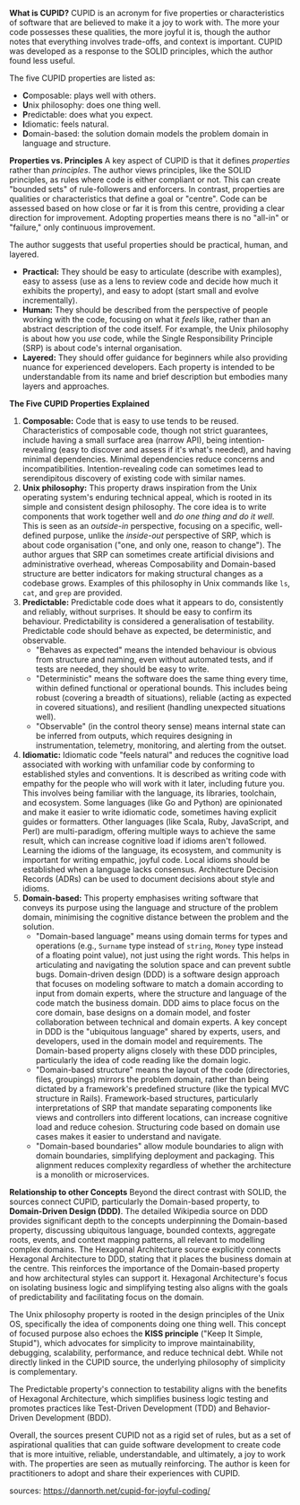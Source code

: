 **What is CUPID?**
CUPID is an acronym for five properties or characteristics of software that are believed to make it a joy to work with. The more your code possesses these qualities, the more joyful it is, though the author notes that everything involves trade-offs, and context is important. CUPID was developed as a response to the SOLID principles, which the author found less useful.

The five CUPID properties are listed as:

- **C**omposable: plays well with others.
- **U**nix philosophy: does one thing well.
- **P**redictable: does what you expect.
- **I**diomatic: feels natural.
- **D**omain-based: the solution domain models the problem domain in language and structure.

**Properties vs. Principles**
A key aspect of CUPID is that it defines _properties_ rather than _principles_. The author views principles, like the SOLID principles, as rules where code is either compliant or not. This can create "bounded sets" of rule-followers and enforcers. In contrast, properties are qualities or characteristics that define a goal or "centre". Code can be assessed based on how close or far it is from this centre, providing a clear direction for improvement. Adopting properties means there is no "all-in" or "failure," only continuous improvement.

The author suggests that useful properties should be practical, human, and layered.

- **Practical:** They should be easy to articulate (describe with examples), easy to assess (use as a lens to review code and decide how much it exhibits the property), and easy to adopt (start small and evolve incrementally).
- **Human:** They should be described from the perspective of people working with the code, focusing on what it _feels_ like, rather than an abstract description of the code itself. For example, the Unix philosophy is about how you _use_ code, while the Single Responsibility Principle (SRP) is about code's internal organisation.
- **Layered:** They should offer guidance for beginners while also providing nuance for experienced developers. Each property is intended to be understandable from its name and brief description but embodies many layers and approaches.

**The Five CUPID Properties Explained**

1.  **Composable:** Code that is easy to use tends to be reused. Characteristics of composable code, though not strict guarantees, include having a small surface area (narrow API), being intention-revealing (easy to discover and assess if it's what's needed), and having minimal dependencies. Minimal dependencies reduce concerns and incompatibilities. Intention-revealing code can sometimes lead to serendipitous discovery of existing code with similar names.
2.  **Unix philosophy:** This property draws inspiration from the Unix operating system's enduring technical appeal, which is rooted in its simple and consistent design philosophy. The core idea is to write components that work together well and _do one thing and do it well_. This is seen as an _outside-in_ perspective, focusing on a specific, well-defined purpose, unlike the _inside-out_ perspective of SRP, which is about code organisation ("one, and only one, reason to change"). The author argues that SRP can sometimes create artificial divisions and administrative overhead, whereas Composability and Domain-based structure are better indicators for making structural changes as a codebase grows. Examples of this philosophy in Unix commands like `ls`, `cat`, and `grep` are provided.
3.  **Predictable:** Predictable code does what it appears to do, consistently and reliably, without surprises. It should be easy to confirm its behaviour. Predictability is considered a generalisation of testability. Predictable code should behave as expected, be deterministic, and observable.
    - "Behaves as expected" means the intended behaviour is obvious from structure and naming, even without automated tests, and if tests are needed, they should be easy to write.
    - "Deterministic" means the software does the same thing every time, within defined functional or operational bounds. This includes being robust (covering a breadth of situations), reliable (acting as expected in covered situations), and resilient (handling unexpected situations well).
    - "Observable" (in the control theory sense) means internal state can be inferred from outputs, which requires designing in instrumentation, telemetry, monitoring, and alerting from the outset.
4.  **Idiomatic:** Idiomatic code "feels natural" and reduces the cognitive load associated with working with unfamiliar code by conforming to established styles and conventions. It is described as writing code with empathy for the people who will work with it later, including future you. This involves being familiar with the language, its libraries, toolchain, and ecosystem. Some languages (like Go and Python) are opinionated and make it easier to write idiomatic code, sometimes having explicit guides or formatters. Other languages (like Scala, Ruby, JavaScript, and Perl) are multi-paradigm, offering multiple ways to achieve the same result, which can increase cognitive load if idioms aren't followed. Learning the idioms of the language, its ecosystem, and community is important for writing empathic, joyful code. Local idioms should be established when a language lacks consensus. Architecture Decision Records (ADRs) can be used to document decisions about style and idioms.
5.  **Domain-based:** This property emphasises writing software that conveys its purpose using the language and structure of the problem domain, minimising the cognitive distance between the problem and the solution.
    - "Domain-based language" means using domain terms for types and operations (e.g., `Surname` type instead of `string`, `Money` type instead of a floating point value), not just using the right words. This helps in articulating and navigating the solution space and can prevent subtle bugs. Domain-driven design (DDD) is a software design approach that focuses on modeling software to match a domain according to input from domain experts, where the structure and language of the code match the business domain. DDD aims to place focus on the core domain, base designs on a domain model, and foster collaboration between technical and domain experts. A key concept in DDD is the "ubiquitous language" shared by experts, users, and developers, used in the domain model and requirements. The Domain-based property aligns closely with these DDD principles, particularly the idea of code reading like the domain logic.
    - "Domain-based structure" means the layout of the code (directories, files, groupings) mirrors the problem domain, rather than being dictated by a framework's predefined structure (like the typical MVC structure in Rails). Framework-based structures, particularly interpretations of SRP that mandate separating components like views and controllers into different locations, can increase cognitive load and reduce cohesion. Structuring code based on domain use cases makes it easier to understand and navigate.
    - "Domain-based boundaries" allow module boundaries to align with domain boundaries, simplifying deployment and packaging. This alignment reduces complexity regardless of whether the architecture is a monolith or microservices.

**Relationship to other Concepts**
Beyond the direct contrast with SOLID, the sources connect CUPID, particularly the Domain-based property, to **Domain-Driven Design (DDD)**. The detailed Wikipedia source on DDD provides significant depth to the concepts underpinning the Domain-based property, discussing ubiquitous language, bounded contexts, aggregate roots, events, and context mapping patterns, all relevant to modelling complex domains. The Hexagonal Architecture source explicitly connects Hexagonal Architecture to DDD, stating that it places the business domain at the centre. This reinforces the importance of the Domain-based property and how architectural styles can support it. Hexagonal Architecture's focus on isolating business logic and simplifying testing also aligns with the goals of predictability and facilitating focus on the domain.

The Unix philosophy property is rooted in the design principles of the Unix OS, specifically the idea of components doing one thing well. This concept of focused purpose also echoes the **KISS principle** ("Keep It Simple, Stupid"), which advocates for simplicity to improve maintainability, debugging, scalability, performance, and reduce technical debt. While not directly linked in the CUPID source, the underlying philosophy of simplicity is complementary.

The Predictable property's connection to testability aligns with the benefits of Hexagonal Architecture, which simplifies business logic testing and promotes practices like Test-Driven Development (TDD) and Behavior-Driven Development (BDD).

Overall, the sources present CUPID not as a rigid set of rules, but as a set of aspirational qualities that can guide software development to create code that is more intuitive, reliable, understandable, and ultimately, a joy to work with. The properties are seen as mutually reinforcing. The author is keen for practitioners to adopt and share their experiences with CUPID.

sources: https://dannorth.net/cupid-for-joyful-coding/
